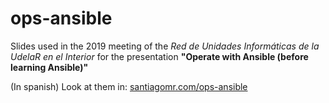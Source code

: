 # ops-ansible

Slides used in the 2019 meeting of the *Red de Unidades Informáticas de la UdelaR en el Interior* for the presentation **"Operate with Ansible (before learning Ansible)"**

(In spanish) Look at them in: [santiagomr.com/ops-ansible](https://www.santiagomr.com/ops-ansible)
